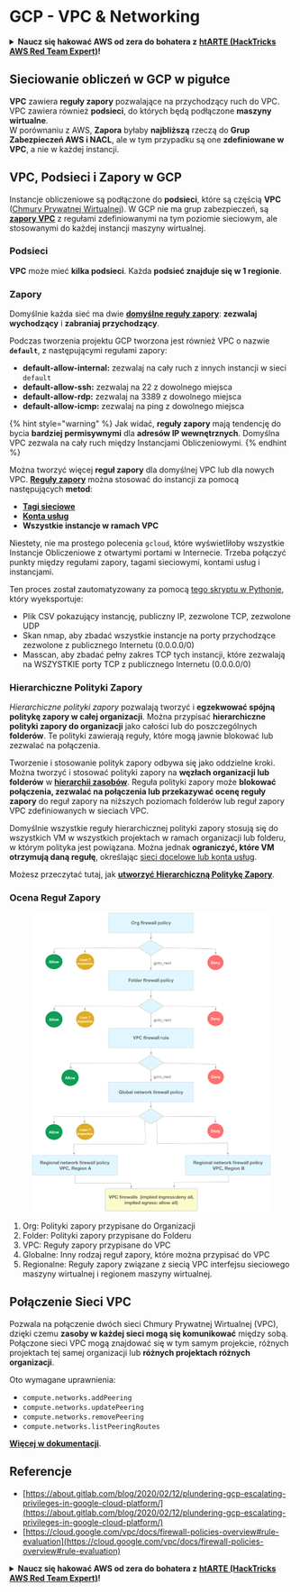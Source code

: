 # GCP - VPC & Networking

<details>

<summary><strong>Naucz się hakować AWS od zera do bohatera z</strong> <a href="https://training.hacktricks.xyz/courses/arte"><strong>htARTE (HackTricks AWS Red Team Expert)</strong></a><strong>!</strong></summary>

Inne sposoby wsparcia HackTricks:

* Jeśli chcesz zobaczyć swoją **firmę reklamowaną w HackTricks** lub **pobrać HackTricks w formacie PDF**, sprawdź [**PLANY SUBSKRYPCYJNE**](https://github.com/sponsors/carlospolop)!
* Zdobądź [**oficjalne gadżety PEASS & HackTricks**](https://peass.creator-spring.com)
* Odkryj [**Rodzinę PEASS**](https://opensea.io/collection/the-peass-family), naszą kolekcję ekskluzywnych [**NFT**](https://opensea.io/collection/the-peass-family)
* **Dołącz do** 💬 [**grupy Discord**](https://discord.gg/hRep4RUj7f) lub [**grupy telegramowej**](https://t.me/peass) lub **śledź** nas na **Twitterze** 🐦 [**@hacktricks\_live**](https://twitter.com/hacktricks\_live)**.**
* **Podziel się swoimi sztuczkami hakerskimi, przesyłając PR-y do** [**HackTricks**](https://github.com/carlospolop/hacktricks) i [**HackTricks Cloud**](https://github.com/carlospolop/hacktricks-cloud) repozytoriów na GitHubie.

</details>

## **Sieciowanie obliczeń w GCP w pigułce**

**VPC** zawiera **reguły zapory** pozwalające na przychodzący ruch do VPC. VPC zawiera również **podsieci**, do których będą podłączone **maszyny wirtualne**.\
W porównaniu z AWS, **Zapora** byłaby **najbliższą** rzeczą do **Grup Zabezpieczeń AWS i NACL**, ale w tym przypadku są one **zdefiniowane w VPC**, a nie w każdej instancji.

## **VPC, Podsieci i Zapory w GCP**

Instancje obliczeniowe są podłączone do **podsieci**, które są częścią **VPC** ([Chmury Prywatnej Wirtualnej](https://cloud.google.com/vpc/docs/vpc)). W GCP nie ma grup zabezpieczeń, są [**zapory VPC**](https://cloud.google.com/vpc/docs/firewalls) z regułami zdefiniowanymi na tym poziomie sieciowym, ale stosowanymi do każdej instancji maszyny wirtualnej.

### Podsieci

**VPC** może mieć **kilka podsieci**. Każda **podsieć znajduje się w 1 regionie**.

### Zapory

Domyślnie każda sieć ma dwie [**domyślne reguły zapory**](https://cloud.google.com/vpc/docs/firewalls#default\_firewall\_rules): **zezwalaj wychodzący** i **zabraniaj przychodzący**.

Podczas tworzenia projektu GCP tworzona jest również VPC o nazwie **`default`**, z następującymi regułami zapory:

* **default-allow-internal:** zezwalaj na cały ruch z innych instancji w sieci `default`
* **default-allow-ssh:** zezwalaj na 22 z dowolnego miejsca
* **default-allow-rdp:** zezwalaj na 3389 z dowolnego miejsca
* **default-allow-icmp:** zezwalaj na ping z dowolnego miejsca

{% hint style="warning" %}
Jak widać, **reguły zapory** mają tendencję do bycia **bardziej permisywnymi** dla **adresów IP wewnętrznych**. Domyślna VPC zezwala na cały ruch między Instancjami Obliczeniowymi.
{% endhint %}

Można tworzyć więcej **reguł zapory** dla domyślnej VPC lub dla nowych VPC. [**Reguły zapory**](https://cloud.google.com/vpc/docs/firewalls) można stosować do instancji za pomocą następujących **metod**:

* [**Tagi sieciowe**](https://cloud.google.com/vpc/docs/add-remove-network-tags)
* [**Konta usług**](https://cloud.google.com/vpc/docs/firewalls#serviceaccounts)
* **Wszystkie instancje w ramach VPC**

Niestety, nie ma prostego polecenia `gcloud`, które wyświetliłoby wszystkie Instancje Obliczeniowe z otwartymi portami w Internecie. Trzeba połączyć punkty między regułami zapory, tagami sieciowymi, kontami usług i instancjami.

Ten proces został zautomatyzowany za pomocą [tego skryptu w Pythonie](https://gitlab.com/gitlab-com/gl-security/gl-redteam/gcp\_firewall\_enum), który wyeksportuje:

* Plik CSV pokazujący instancję, publiczny IP, zezwolone TCP, zezwolone UDP
* Skan nmap, aby zbadać wszystkie instancje na porty przychodzące zezwolone z publicznego Internetu (0.0.0.0/0)
* Masscan, aby zbadać pełny zakres TCP tych instancji, które zezwalają na WSZYSTKIE porty TCP z publicznego Internetu (0.0.0.0/0)

### Hierarchiczne Polityki Zapory <a href="#hierarchical-firewall-policies" id="hierarchical-firewall-policies"></a>

_Hierarchiczne polityki zapory_ pozwalają tworzyć i **egzekwować spójną politykę zapory w całej organizacji**. Można przypisać **hierarchiczne polityki zapory do organizacji** jako całości lub do poszczególnych **folderów**. Te polityki zawierają reguły, które mogą jawnie blokować lub zezwalać na połączenia.

Tworzenie i stosowanie polityk zapory odbywa się jako oddzielne kroki. Można tworzyć i stosować polityki zapory na **węzłach organizacji lub folderów** w [**hierarchii zasobów**](https://cloud.google.com/resource-manager/docs/cloud-platform-resource-hierarchy). Reguła polityki zapory może **blokować połączenia, zezwalać na połączenia lub przekazywać ocenę reguły zapory** do reguł zapory na niższych poziomach folderów lub reguł zapory VPC zdefiniowanych w sieciach VPC.

Domyślnie wszystkie reguły hierarchicznej polityki zapory stosują się do wszystkich VM w wszystkich projektach w ramach organizacji lub folderu, w którym polityka jest powiązana. Można jednak **ograniczyć, które VM otrzymują daną regułę**, określając [sieci docelowe lub konta usług](https://cloud.google.com/vpc/docs/firewall-policies#targets).

Możesz przeczytać tutaj, jak [**utworzyć Hierarchiczną Politykę Zapory**](https://cloud.google.com/vpc/docs/using-firewall-policies#gcloud).

### Ocena Reguł Zapory

<figure><img src="../../../../.gitbook/assets/image.png" alt=""><figcaption></figcaption></figure>

1. Org: Polityki zapory przypisane do Organizacji
2. Folder: Polityki zapory przypisane do Folderu
3. VPC: Reguły zapory przypisane do VPC
4. Globalne: Inny rodzaj reguł zapory, które można przypisać do VPC
5. Regionalne: Reguły zapory związane z siecią VPC interfejsu sieciowego maszyny wirtualnej i regionem maszyny wirtualnej.

## Połączenie Sieci VPC

Pozwala na połączenie dwóch sieci Chmury Prywatnej Wirtualnej (VPC), dzięki czemu **zasoby w każdej sieci mogą się komunikować** między sobą.\
Połączone sieci VPC mogą znajdować się w tym samym projekcie, różnych projektach tej samej organizacji lub **różnych projektach różnych organizacji**.

Oto wymagane uprawnienia:

* `compute.networks.addPeering`
* `compute.networks.updatePeering`
* `compute.networks.removePeering`
* `compute.networks.listPeeringRoutes`

[**Więcej w dokumentacji**](https://cloud.google.com/vpc/docs/vpc-peering).

## Referencje

* [https://about.gitlab.com/blog/2020/02/12/plundering-gcp-escalating-privileges-in-google-cloud-platform/](https://about.gitlab.com/blog/2020/02/12/plundering-gcp-escalating-privileges-in-google-cloud-platform/)
* [https://cloud.google.com/vpc/docs/firewall-policies-overview#rule-evaluation](https://cloud.google.com/vpc/docs/firewall-policies-overview#rule-evaluation)

<details>

<summary><strong>Naucz się hakować AWS od zera do bohatera z</strong> <a href="https://training.hacktricks.xyz/courses/arte"><strong>htARTE (HackTricks AWS Red Team Expert)</strong></a><strong>!</strong></summary>

Inne sposoby wsparcia HackTricks:

* Jeśli chcesz zobaczyć swoją **firmę reklamowaną w HackTricks** lub **pobrać HackTricks w formacie PDF**, sprawdź [**PLANY SUBSKRYPCYJNE**](https://github.com/sponsors/carlospolop)!
* Zdobądź [**oficjalne gadżety PEASS & HackTricks**](https://peass.creator-spring.com)
* Odkryj [**Rodzinę PEASS**](https://opensea.io/collection/the-peass-family), naszą kolekcję ekskluzywnych [**NFT**](https://opensea.io/collection/the-peass-family)
* **Dołącz do** 💬 [**grupy Discord**](https://discord.gg/hRep4RUj7f) lub [**grupy telegramowej**](https://t.me/peass) lub **śledź** nas na **Twitterze** 🐦 [**@hacktricks\_live**](https://twitter.com/hacktricks\_live)**.**
* **Podziel się swoimi sztuczkami hakerskimi, przesyłając PR-y do** [**HackTricks**](https://github.com/carlospolop/hacktricks) i [**HackTricks Cloud**](https://github.com/carlospolop/hacktricks-cloud) repozytoriów na GitHubie.

</details>
